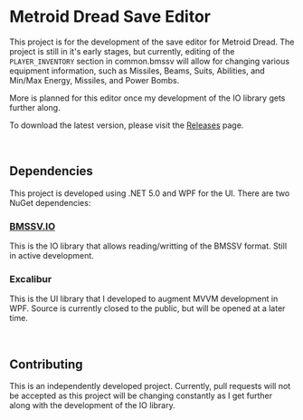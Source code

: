 # Metroid Dread Save Editor
This project is for the development of the save editor for Metroid Dread. The project is still in it's early stages, but currently, editing of the `PLAYER_INVENTORY` section in common.bmssv will allow for changing various equipment information, such as Missiles, Beams, Suits, Abilities, and Min/Max Energy, Missiles, and Power Bombs.

More is planned for this editor once my development of the IO library gets further along.

To download the latest version, please visit the [Releases](https://github.com/KhaosVoid/MDSaveEditor/releases) page.

<br />

## Dependencies
This project is developed using .NET 5.0 and WPF for the UI. There are two NuGet dependencies:

### [BMSSV.IO](https://github.com/KhaosVoid/BMSSV.IO)
This is the IO library that allows reading/writting of the BMSSV format. Still in active development.

### Excalibur
This is the UI library that I developed to augment MVVM development in WPF. Source is currently closed to the public, but will be opened at a later time.

<br />

## Contributing
This is an independently developed project. Currently, pull requests will not be accepted as this project will be changing constantly as I get further along with the development of the IO library.
